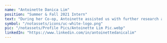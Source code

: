 ```yaml
---
name: "Antoinette Danica Lim"
position: "Summer & Fall 2021 Intern"
text: "During her Co-op, Antoinette assisted us with further research and development towards our Concept Note for the Green Climate Fund proposal. Her personal project entailed creating a business plan and establishing a foundation in her home country of the Philippines."
symbol: "/notassets/icons/uc-white-logo.png"
pic: "/notassets/Profile Pics/Antoinette Lim Pic.webp"
linkedIn: "https://www.linkedin.com/in/antoinettedanicalim"
---
```

